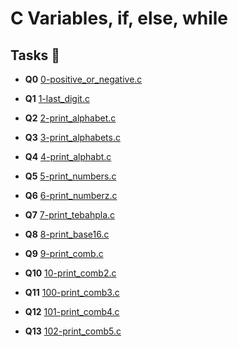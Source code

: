 # C Variables, if, else, while

## Tasks :page_with_curl:

* **Q0** [0-positive_or_negative.c](./0-positive_or_negative.c)

* **Q1** [1-last_digit.c](./1-last_digit.c)

* **Q2** [2-print_alphabet.c](./2-print_alphabet.c)

* **Q3** [3-print_alphabets.c](./3-print_alphabets.c)

* **Q4** [4-print_alphabt.c](./4-print_alphabt.c)
 
* **Q5** [5-print_numbers.c](./5-print_numbers.c)

* **Q6** [6-print_numberz.c](./6-print_numberz.c)

* **Q7** [7-print_tebahpla.c](./7-print_tebahpla.c)

* **Q8** [8-print_base16.c](./8-print_base16.c)

* **Q9** [9-print_comb.c](./9-print_comb.c)

* **Q10** [10-print_comb2.c](./10-print_comb2.c)

* **Q11** [100-print_comb3.c](./100-print_comb3.c)

* **Q12** [101-print_comb4.c](./101-print_comb4.c)

* **Q13** [102-print_comb5.c](./102-print_comb5.c)
